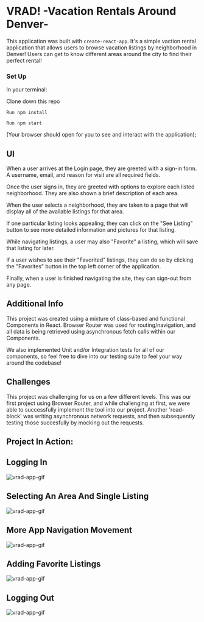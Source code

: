 # VRAD! -Vacation Rentals Around Denver-

This application was built with `create-react-app`. It's a simple vaction rental application that allows users to browse vacation listings by neighborhood in Denver! Users can get to know different areas around the city to find their perfect rental!

### Set Up
In your terminal: 

Clone down this repo

`Run npm install`

`Run npm start`

(Your browser should open for you to see and interact with the application);

## UI
When a user arrives at the Login page, they are greeted with a sign-in form. A username, email, and reason for visit are all required fields. 

Once the user signs in, they are greeted with options to explore each listed neighborhood. They are also shown a brief description of each area. 

When the user selects a neighborhood, they are taken to a page that will display all of the available listings for that area. 

If one particular listing looks appealing, they can click on the "See Listing" button to see more detailed information and pictures for that listing. 

While navigating listings, a user may also "Favorite" a listing, which will save that listing for later. 

If a user wishes to see their "Favorited" listings, they can do so by clicking the "Favorites" button in the top left corner of the application.

Finally, when a user is finished navigating the site, they can sign-out from any page. 


## Additional Info
This project was created using a mixture of class-based and functional Components in React. Browser Router was used for routing/navigation, and all data is being retrieved using asynchronous fetch calls within our Components. 

We also implemented Unit and/or Integration tests for all of our components, so feel free to dive into our testing suite to feel your way around the codebase!

## Challenges 
This project was challenging for us on a few different levels. This was our first project using Browser Router, and while challenging at first, we were able to successfully implement the tool into our project. Another 'road-block' was writing asynchronous network requests, and then subsequently testing those succesfully by mocking out the requests. 

## Project In Action:

## Logging In 
![vrad-app-gif](https://media.giphy.com/media/KfHPkmzVf0704f2Cnx/giphy.gif)

## Selecting An Area And Single Listing
![vrad-app-gif](https://media.giphy.com/media/jO1xyAyx5sjoVaO4fC/giphy.gif)

## More App Navigation Movement 
![vrad-app-gif](https://media.giphy.com/media/JQosPpAYohpKGxGWOu/giphy.gif)

## Adding Favorite Listings
![vrad-app-gif](https://media.giphy.com/media/RhkQNQQAzgaZ9wkrR8/giphy.gif)

## Logging Out
![vrad-app-gif](https://media.giphy.com/media/TGiPCTRtsLKLBo2Zi2/giphy.gif)


